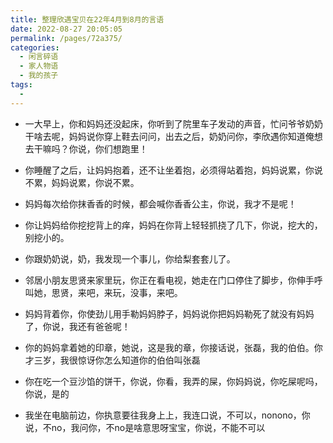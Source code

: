 ```yaml
---
title: 整理欣遇宝贝在22年4月到8月的言语
date: 2022-08-27 20:05:05
permalink: /pages/72a375/
categories:
  - 闲言碎语
  - 家人物语
  - 我的孩子
tags:
  -
---
```



- 一大早上，你和妈妈还没起床，你听到了院里车子发动的声音，忙问爷爷奶奶干啥去呢，妈妈说你穿上鞋去问问，出去之后，奶奶问你，李欣遇你知道俺想去干嘛吗？你说，你们想跑里！

- 你睡醒了之后，让妈妈抱着，还不让坐着抱，必须得站着抱，妈妈说累，你说不累，妈妈说累，你说不累。

- 妈妈每次给你抹香香的时候，都会喊你香香公主，你说，我才不是呢！

- 你让妈妈给你挖挖背上的痒，妈妈在你背上轻轻抓挠了几下，你说，挖大的，别挖小的。

- 你跟奶奶说，奶，我发现一个事儿，你给梨套套儿了。

- 邻居小朋友思贤来家里玩，你正在看电视，她走在门口停住了脚步，你伸手呼叫她，思贤，来吧，来玩，没事，来吧。

- 妈妈背着你，你使劲儿用手勒妈妈脖子，妈妈说你把妈妈勒死了就没有妈妈了，你说，我还有爸爸呢！

- 你的妈妈拿着她的印章，她说，这是我的章，你接话说，张磊，我的伯伯。你才三岁，我很惊讶你怎么知道你的伯伯叫张磊

- 你在吃一个豆沙馅的饼干，你说，你看，我弄的屎，你妈妈说，你吃屎呢吗，你说，是的

- 我坐在电脑前边，你执意要往我身上上，我连口说，不可以，nonono，你说，不no，我问你，不no是啥意思呀宝宝，你说，不能不可以